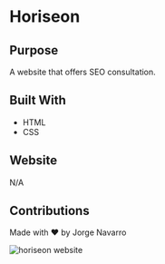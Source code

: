 # Horiseon


## Purpose
A website that offers SEO consultation. 

## Built With
* HTML
* CSS

## Website
N/A 

## Contributions
Made with ❤️ by Jorge Navarro

![horiseon website](./assets/images/horiseon.png)

